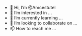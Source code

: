 - 👋 Hi, I’m @Amcestutel
- 👀 I’m interested in ...
- 🌱 I’m currently learning ...
- 💞️ I’m looking to collaborate on ...
- 📫 How to reach me ...

<!---
Amcestutel/Amcestutel is a ✨ special ✨ repository because its `README.md` (this file) appears on your GitHub profile.
You can click the Preview link to take a look at your changes.
--->
